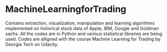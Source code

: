# MachineLearningforTrading
Contains extraction, visualization, manipulation and learning algorithms implemented on historical stock data of Apple, IBM, Google and Goldman sachs. All the codes are in Python and various statistical libraries are being used. Codes are alligned with the course Machine Learning for Trading by Georgia Tech on Udacity.  
